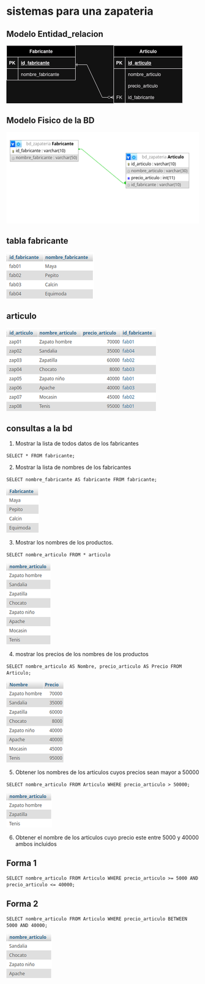 # sistemas para una zapateria 

## Modelo Entidad_relacion

![modelo entidad_relacion](img/bd_zapateria.png "Modelo entidad-relacion")

## Modelo Fisico de la BD

![modelo fisico](img/Captura%20desde%202024-09-24%2007-19-28.png "modelo fisico de la Bd")

## tabla fabricante

![tabla fabricante](img/Captura%20desde%202024-09-24%2008-28-13.png "tabla fabricante")

## articulo 
![articulo](img/Captura%20desde%202024-09-24%2008-39-27.png "articulo")

## consultas a la bd

1. Mostrar la lista de todos datos de los fabricantes

`SELECT * FROM fabricante;`

2. Mostrar la lista de nombres de los fabricantes 

`SELECT nombre_fabricante AS fabricante FROM fabricante;`

![consulta](img/Consulta_2.png "consulta2")

3. Mostrar los nombres de los productos.

`SELECT nombre_articulo FROM * articulo`

![consulta3](img/Consulta_3.png "consulta3")

4. mostrar los precios de los nombres de los productos

`SELECT nombre_articulo AS Nombre, precio_articulo AS Precio FROM Articulo;`

![consulta4](img/Consulta_4.png)

5. Obtener los nombres de los articulos cuyos precios sean mayor a 50000

`SELECT nombre_articulo FROM Articulo WHERE precio_articulo > 50000;`

![consulta5](img/Consulta_5.png)

6. Obtener el nombre de los articulos cuyo precio este entre 5000 y 40000 ambos incluidos 

## Forma 1
`SELECT nombre_articulo FROM Articulo WHERE precio_articulo >= 5000 AND precio_articulo <= 40000;`
## Forma 2
`SELECT nombre_articulo FROM Articulo WHERE precio_articulo BETWEEN 5000 AND 40000;`

![consulta5](img/Consulta_6.png)
